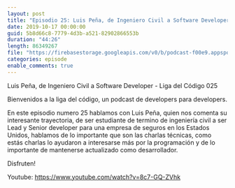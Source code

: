 ```yaml
---
layout: post
title: "Episodio 25: Luis Peña, de Ingeniero Civil a Software Developer"
date: 2019-10-17 00:00:00
guid: 5b8d66c8-7779-4d3b-a521-82902866553b
duration: "44:26"
length: 86349267
file: "https://firebasestorage.googleapis.com/v0/b/podcast-f00e9.appspot.com/o/2019-10-17-luis-f-pena.mp3?alt=media&amp;token=4ac20ce3-c9b9-40c6-82a2-25681b0c75f2"
categories: episode
enable_comments: true
---
```


Luis Peña, de Ingeniero Civil a Software Developer - Liga del Código 025

Bienvenidos a la liga del código, un podcast de developers para developers.

En este episodio numero 25 hablamos con Luis Peña, quien nos comenta su interesante trayectoria, de ser estudiante de termino de ingeniería civil a ser Lead y Senior developer para una empresa de seguros en los Estados Unidos,  hablamos de lo importante que son las charlas técnicas, como estás charlas lo ayudaron a interesarse más por la programación y de lo importante de mantenerse actualizado como desarrollador.

Disfruten!

Youtube: https://www.youtube.com/watch?v=8c7-GQ-ZVhk